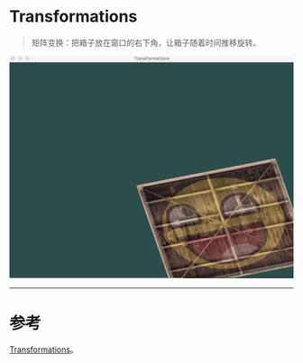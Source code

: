 # Transformations

> 矩阵变换：把箱子放在窗口的右下角，让箱子随着时间推移旋转。

![Transformations.gif](Transformations.gif)


---


# 参考
[Transformations](https://learnopengl.com/#!Getting-started/Transformations)。